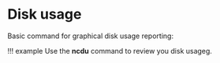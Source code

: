 # Disk usage

Basic command for graphical disk usage reporting:

!!! example
    Use the **ncdu** command to review you disk usageg.
